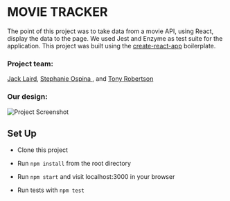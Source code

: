 # MOVIE TRACKER

The point of this project was to take data from a movie API, using React, display the data to the page. We used Jest and Enzyme as test suite for the application. This project was built using the [create-react-app](https://github.com/facebookincubator/create-react-app) boilerplate.

### Project team:

[Jack Laird](https://github.com/JackLaird0), 
[Stephanie Ospina ](https://github.com/sospinar21), and
[Tony Robertson ](https://github.com/tonyr729) 


### Our design:

![Project Screenshot](./src/assets/design.png)

## Set Up

* Clone this project

* Run `npm install` from the root directory

* Run `npm start` and visit localhost:3000 in your browser

* Run tests with `npm test`
